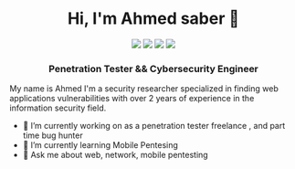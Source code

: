 <h1 align="center">Hi, I'm Ahmed saber 👋</h1>

<p align="center">
    <a href="https://twitter.com/Ahmed_saber_11"><img src="https://img.shields.io/badge/twitter-%231FA1F1?style=flat&logo=twitter&logoColor=white"/></a>
    <a href="https://www.linkedin.com/in/ahmed-saber-20"><img src="https://img.shields.io/badge/linkedin-%230177B5?style=flat&logo=linkedin&logoColor=white"/></a>
    <a href="https://www.youtube.com/channel/UCDUEFf1srDkHZizCG6j4V5Q"><img src="https://img.shields.io/badge/youtube-%23FF0000?style=flat&logo=youtube&logoColor=white"/></a>
    <a href="https://www.instagram.com/0x0hunter/"><img src="https://img.shields.io/badge/instagram-%23E4415F?style=flat&logo=instagram&logoColor=white"/></a>
  </p>

  <h3 align="center">Penetration Tester && Cybersecurity Engineer</h3>

  
  My name is Ahmed I'm a security researcher specialized in finding web applications vulnerabilities with over 2 years of experience in the information security field.

- 🔭 I’m currently working on as a penetration tester freelance , and part time bug hunter
- 🌱 I’m currently learning Mobile Pentesing
- 💬 Ask me about web, network, mobile pentesting
